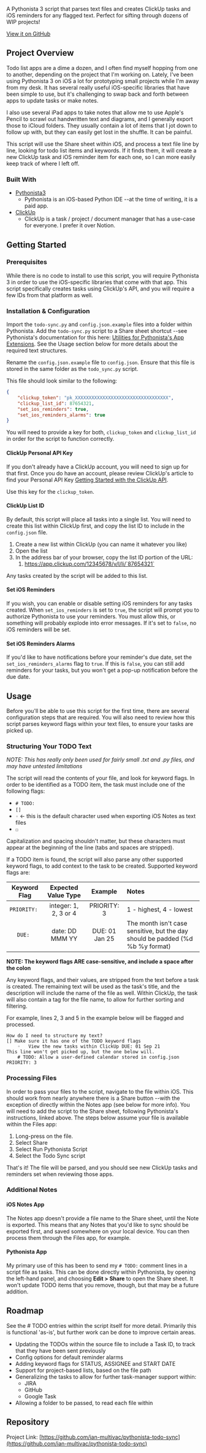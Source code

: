 A Pythonista 3 script that parses text files and creates ClickUp tasks and iOS reminders for any flagged text.  Perfect for sifting through dozens of WIP projects!

[View it on GitHub](https://github.com/ian-multivac/pythonista-todo-sync)

## Project Overview

Todo list apps are a dime a dozen, and I often find myself hopping from one to another, depending on the project that I'm working on. Lately, I've been using Pythonista 3 on iOS a lot for prototyping small projects while I'm away from my desk. It has several really useful iOS-specific libraries that have been simple to use, but it's challenging to swap back and forth between apps to update tasks or make notes.

I also use several iPad apps to take notes that allow me to use Apple's Pencil to scrawl out handwritten text and diagrams, and I generally export those to iCloud folders. They usually contain a lot of items that I jot down to follow up with, but they can easily get lost in the shuffle. It can be painful.

This script will use the Share sheet within iOS, and process a text file line by line, looking for todo list items and keywords. If it finds them, it will create a new ClickUp task and iOS reminder item for each one, so I can more easily keep track of where I left off.

### Built With

* [Pythonista3](http://omz-software.com/pythonista/)
  * Pythonista is an iOS-based Python IDE --at the time of writing, it is a paid app.
* [ClickUp](https://clickup.com)
  * ClickUp is a task / project / document manager that has a use-case for everyone.  I prefer it over Notion.

## Getting Started

### Prerequisites

While there is no code to install to use this script, you will require Pythonista 3 in order to use the iOS-specific libraries that come with that app.  This script specifically creates tasks using ClickUp's API, and you will require a few IDs from that platform as well.

### Installation & Configuration

Import the `todo-sync.py` and `config.json.example` files into a folder within Pythonista.  Add the `todo-sync.py` script to a Share sheet shortcut --see Pythonista's documentation for this here: [Utilities for Pythonista's App Extensions](https://omz-software.com/pythonista/docs/ios/appex.html).  See the Usage section below for more details about the required text structures.

Rename the `config.json.example` file to `config.json`.  Ensure that this file is stored in the same folder as the `todo_sync.py` script.

This file should look similar to the following:

```json
{
    "clickup_token": "pk_XXXXXXXXXXXXXXXXXXXXXXXXXXXXXXXXXX",
    "clickup_list_id": 87654321,
    "set_ios_reminders": true,
    "set_ios_reminders_alarms": true
}
```

You will need to provide a key for both, `clickup_token` and `clickup_list_id` in order for the script to function correctly.

#### ClickUp Personal API Key

If you don't already have a ClickUp account, you will need to sign up for that first.  Once you do have an account, please review ClickUp's article to find your Personal API Key [Getting Started with the ClickUp API](https://docs.clickup.com/en/articles/1367130-getting-started-with-the-clickup-api).

Use this key for the `clickup_token`.

#### ClickUp List ID

By default, this script will place all tasks into a single list.  You will need to create this list within ClickUp first, and copy the list ID to include in the `config.json` file.

1. Create a new list within ClickUp (you can name it whatever you like)
2. Open the list
3. In the address bar of your browser, copy the list ID portion of the URL:
   1. https://app.clickup.com/12345678/v/l/li/`87654321`

Any tasks created by the script will be added to this list.

#### Set iOS Reminders

If you wish, you can enable or disable setting iOS reminders for any tasks created.  When `set_ios_reminders` is set to `true`, the script will prompt you to authorize Pythonista to use your reminders.  You must allow this, or something will probably explode into error messages.  If it's set to `false`, no iOS reminders will be set.

#### Set iOS Reminders Alarms

If you'd like to have notifications before your reminder's due date, set the `set_ios_reminders_alarms` flag to `true`.  If this is `false`, you can still add reminders for your tasks, but you won't get a pop-up notification before the due date.

## Usage

Before you'll be able to use this script for the first time, there are several configuration steps that are required.  You will also need to review how this script parses keyword flags within your text files, to ensure your tasks are picked up.

### Structuring Your TODO Text

*NOTE: This has really only been used for fairly small .txt and .py files, and may have untested limitations*

The script will read the contents of your file, and look for keyword flags.  In order to be identified as a TODO item, the task must include one of the following flags:

* `# TODO:`
* `[]`
* `◦` <- this is the default character used when exporting iOS Notes as text files
* `☐`

Capitalization and spacing shouldn't matter, but these characters must appear at the beginning of the line (tabs and spaces are stripped).

If a TODO item is found, the script will also parse any other supported keyword flags, to add context to the task to be created.  Supported keyword flags are:

| Keyword Flag | Expected Value Type | Example | Notes |
|:------------:|:-------------------:|:------:|:--------|
| `PRIORITY: ` | integer: 1, 2, 3 or 4 | PRIORITY: 3 | 1 - highest, 4 - lowest |
| `DUE: ` | date: DD MMM YY | DUE: 01 Jan 25 | The month isn't case sensitive, but the day should be padded (%d %b %y format)

**NOTE: The keyword flags ARE case-sensitive, and include a space after the colon**

Any keyword flags, and their values, are stripped from the text before a task is created.  The remaining text will be used as the task's title, and the description will include the name of the file as well.  Within ClickUp, the task will also contain a tag for the file name, to allow for further sorting and filtering.

For example, lines 2, 3 and 5 in the example below will be flagged and processed.

```
How do I need to structure my text?
[] Make sure it has one of the TODO keyword flags
	◦	View the new tasks within ClickUp DUE: 01 Sep 21
This line won't get picked up, but the one below will.
    # TODO: Allow a user-defined calendar stored in config.json PRIORITY: 3
```

### Processing Files

In order to pass your files to the script, navigate to the file within iOS.  This should work from nearly anywhere there is a Share button --with the exception of directly within the Notes app (see below for more info).  You will need to add the script to the Share sheet, following Pythonista's instructions, linked above.  The steps below assume your file is available within the Files app:

1. Long-press on the file.
2. Select Share
3. Select Run Pythonista Script
4. Select the Todo Sync script

That's it!  The file will be parsed, and you should see new ClickUp tasks and reminders set when reviewing those apps.

### Additional Notes

#### iOS Notes App

The Notes app doesn't provide a file name to the Share sheet, until the Note is exported.  This means that any Notes that you'd like to sync should be exported first, and saved somewhere on your local device.  You can then process them through the Files app, for example.

#### Pythonista App

My primary use of this has been to send my `# TODO:` comment lines in a script file as tasks.  This can be done directly within Pythonista, by opening the left-hand panel, and choosing **Edit > Share** to open the Share sheet.  It won't update TODO items that you remove, though, but that may be a future addition.

<!-- ROADMAP -->
## Roadmap

See the # TODO entries within the script itself for more detail.  Primarily this is functional 'as-is', but further work can be done to improve certain areas.

- Updating the TODOs within the source file to include a Task ID, to track that they have been sent previously
- Config options for default reminder alarms
- Adding keyword flags for STATUS, ASSIGNEE and START DATE
- Support for project-based lists, based on the file path
- Generalizing the tasks to allow for further task-manager support within:
    - JIRA
    - GitHub
    - Google Task
- Allowing a folder to be passed, to read each file within

## Repository

Project Link: [https://github.com/ian-multivac/pythonista-todo-sync](https://github.com/ian-multivac/pythonista-todo-sync)

